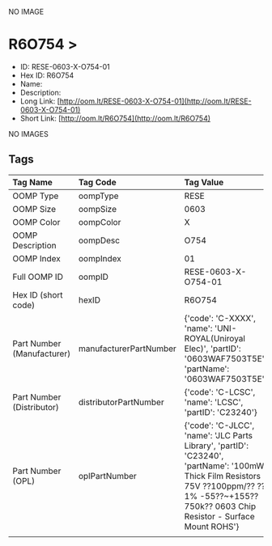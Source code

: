 


  
NO IMAGE  
# R6O754 > 

- ID: RESE-0603-X-O754-01
- Hex ID: R6O754
- Name: 
- Description: 
- Long Link: [http://oom.lt/RESE-0603-X-O754-01](http://oom.lt/RESE-0603-X-O754-01)
- Short Link: [http://oom.lt/R6O754](http://oom.lt/R6O754)
  
NO IMAGES  
## Tags
  

|Tag Name|Tag Code|Tag Value|
| :--- | :--- | :--- |
|OOMP Type|oompType|RESE|
|OOMP Size|oompSize|0603|
|OOMP Color|oompColor|X|
|OOMP Description|oompDesc|O754|
|OOMP Index|oompIndex|01|
|Full OOMP ID|oompID|RESE-0603-X-O754-01|
|Hex ID (short code)|hexID|R6O754|
|Part Number (Manufacturer)|manufacturerPartNumber|{'code': 'C-XXXX', 'name': 'UNI-ROYAL(Uniroyal Elec)', 'partID': '0603WAF7503T5E', 'partName': '0603WAF7503T5E'}|
|Part Number (Distributor)|distributorPartNumber|{'code': 'C-LCSC', 'name': 'LCSC', 'partID': 'C23240'}|
|Part Number (OPL)|oplPartNumber|{'code': 'C-JLCC', 'name': 'JLC Parts Library', 'partID': 'C23240', 'partName': '100mW Thick Film Resistors 75V ??100ppm/?? ??1% -55??~+155?? 750k?? 0603  Chip Resistor - Surface Mount ROHS'}|
||||
